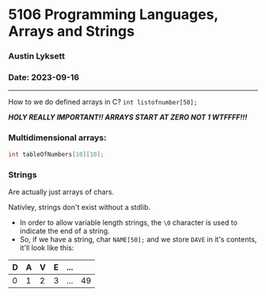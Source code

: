 # 5106 Programming Languages, Arrays and Strings
### Austin Lyksett
### Date: 2023-09-16

---

How to we do defined arrays in C?
`int listofnumber[50];`

***HOLY REALLY IMPORTANT!! ARRAYS START AT ZERO NOT 1 WTFFFF!!!***

### Multidimensional arrays:

```C
int tableOfNumbers[10][10];
```

### Strings

Are actually just arrays of chars.

Nativley, strings don't exist without a stdlib.

- In order to allow variable length strings, the `\0` character is used to indicate the end of a string.
- So, if we have a string, char `NAME[50];` and we store `DAVE` in it's contents, it'll look like this:
  
| D   | A   | V   | E   | ... |     |
| --- | --- | --- | --- | --- | --- |
| 0   | 1   | 2   | 3   | ... | 49 |


